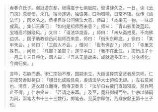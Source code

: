 > 寿春许氏子。弱冠游东都，继得度于七俱胝院，留讲肆久之。一日，读《云门录》忽契悟，未几，宿命遂通，独语笑，口吻嗫嚅，日常不辍。世传《诵法华》​，因以名之。丞相吕许公问佛法大意，师曰：​「本来无一物，一味却成真。​」集仙王质问：​「如何是祖师西来意？​」师曰：​「青山影里泼蓝起，宝塔高吟摵晓风。​」又曰：​「请法华烧香。​」师曰：​「未从斋戒觅，不向佛边求。​」国子助教徐岳问祖师西来意，师曰：​「街头东畔底。​」徐曰：​「某甲未会。​」师曰：​「三般人不会。​」僧问：​「世有佛否？​」师曰：​「寺里文殊有。​」问师：​「凡耶？圣耶？​」遂举手曰：​「我不在此住。​」庆历戊子十一月二十三日将化，谓人曰：​「吾从无量劫来，成就逝多国土，分身扬化，今南归矣。​」

> 言毕，右胁而逝。宋仁宗始不豫，国嗣未立，大臣请择宗室贤者居京师。仁宗夜焚香默祷曰：​「翊日化成殿具斋，虔请法华大士俯临无却。​」左右莫闻也。清旦，道衣凝立而待，俄侍卫奏言：​「法华自右掖门直趋寝殿，禁兵呵止不得。​」仁宗笑曰：​「吾请之来耳。​」及至，竟升御榻而坐。仁宗以储嗣为问，索笔大书十三十三数行，掷笔去。至英宗即位，乃濮安懿王第十三子也。


